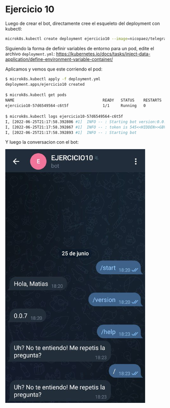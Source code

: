 # Ejercicio 10

Luego de crear el bot, directamente cree el esqueleto del deployment con kubectl:
```bash
microk8s.kubectl create deployment ejercicio10 --image=nicopaez/telegrambot:0.0.7 --dry-run=client -oyaml > deployment.yml
```

Siguiendo la forma de definir variables de entorno para un pod, edite el archivo `deployment.yml`:
https://kubernetes.io/docs/tasks/inject-data-application/define-environment-variable-container/


Aplicamos y vemos que este corriendo el pod:
```bash
$ microk8s.kubectl apply -f deployment.yml 
deployment.apps/ejercicio10 created

$ microk8s.kubectl get pods
NAME                                       READY   STATUS    RESTARTS        AGE
ejercicio10-57d6549564-c6t5f               1/1     Running   0               49s

$ microk8s.kubectl logs ejercicio10-57d6549564-c6t5f
I, [2022-06-25T21:17:58.392806 #1]  INFO -- : Starting bot version:0.0.7
I, [2022-06-25T21:17:58.392867 #1]  INFO -- : token is 545<<HIDDEN>>GBVM
I, [2022-06-25T21:17:58.392893 #1]  INFO -- : Starting bot
```

Y luego la conversacion con el bot:

![Ejercicio10](ejercicio10.jpeg)